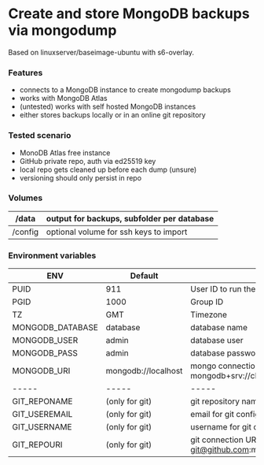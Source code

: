 # Create and store MongoDB backups via mongodump

Based on linuxserver/baseimage-ubuntu with s6-overlay.

### Features
- connects to a MongoDB instance to create mongodump backups
- works with MongoDB Atlas
- (untested) works with self hosted MongoDB instances
- either stores backups locally or in an online git repository

### Tested scenario
- MonoDB Atlas free instance
- GitHub private repo, auth via ed25519 key
- local repo gets cleaned up before each dump (unsure)
- versioning should only persist in repo

### Volumes
| /data | output for backups, subfolder per database |
| ----- | ----- |
| /config | optional volume for ssh keys to import |

### Environment variables
| ENV | Default | Description |
| ----- | ----- | ----- |
| PUID | 911 | User ID to run the container with |
| PGID | 1000 | Group ID |
| TZ | GMT | Timezone |
| MONGODB_DATABASE | database | database name |
| MONGODB_USER | admin | database user |
| MONGODB_PASS | admin | database password |
| MONGODB_URI | mongodb://localhost | mongo connection string, e.g. mongodb+srv://cluster1337.abc1234.mongodb.net |
| ----- | ----- | ----- |
| GIT_REPONAME | (only for git) | git repository name |
| GIT_USEREMAIL | (only for git) | email for git config |
| GIT_USERNAME | (only for git) | username for git config |
| GIT_REPOURI | (only for git) | git connection URI, e.g. git@github.com:myuser/mongobackups.git